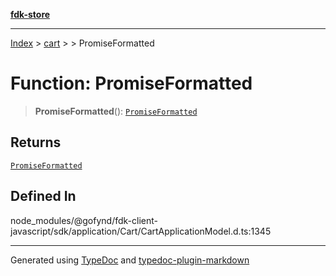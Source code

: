 [**fdk-store**](../../../README.md)
***

[Index](../../../API.md) > [cart](../../README.md) > [<internal>](../README.md) > PromiseFormatted

# Function: PromiseFormatted

> **PromiseFormatted**(): [`PromiseFormatted`](../type-aliases/type-alias.PromiseFormatted.md)

## Returns

[`PromiseFormatted`](../type-aliases/type-alias.PromiseFormatted.md)

## Defined In

node\_modules/@gofynd/fdk-client-javascript/sdk/application/Cart/CartApplicationModel.d.ts:1345

***
Generated using [TypeDoc](https://typedoc.org/) and [typedoc-plugin-markdown](https://www.npmjs.com/package/typedoc-plugin-markdown)
